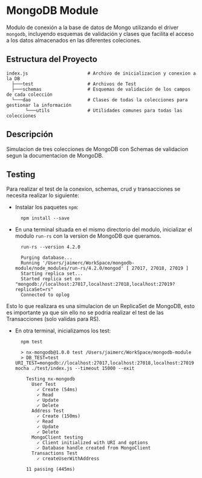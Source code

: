 # MongoDB Module

Modulo de conexión a la base de datos de Mongo utilizando el driver `mongodb`, incluyendo esquemas de validación y clases que facilita el acceso a los datos almacenados en las diferentes coleciones.

## Estructura del Proyecto

    index.js                      # Archivo de inicializacion y conexion a la DB
      ├───test                    # Archivos de Test
      ├───schemas                 # Esquemas de validación de los campos de cada colección
      └───dao                     # Clases de todas la colecciones para gestionar la información
           └───utils              # Utilidades comunes para todas las colecciones


## Descripción

Simulacion de tres colecciones de MongoDB con Schemas de validacion segun la documentacion de MongoDB.

## Testing

Para realizar el test de la conexion, schemas, crud y transacciones se necesita realizar lo siguiente:

- Instalar los paquetes `npm`:

        npm install --save

- En una terminal situada en el mismo directorio del modulo, inicializar el modulo `run-rs` con la version de MongoDB que queramos.

        run-rs --version 4.2.0
        
        Purging database...
        Running '/Users/jaimerc/WorkSpace/mongodb-module/node_modules/run-rs/4.2.0/mongod' [ 27017, 27018, 27019 ]
        Starting replica set...
        Started replica set on "mongodb://localhost:27017,localhost:27018,localhost:27019?replicaSet=rs"
        Connected to oplog
    
Esto lo que realizara es una simulacion de un ReplicaSet de MongoDB, esto es importante ya que sin ello no se podria realizar el test de las Transacciones (solo validas para RS).

- En otra terminal, inicializamos los test:

        npm test
    
        > nx-mongodb@1.0.0 test /Users/jaimerc/WorkSpace/mongodb-module
        > DB_TEST=test URI_TEST=mongodb://localhost:27017,localhost:27018,localhost:27019 mocha ./test/index.js --timeout 15000 --exit
        
          Testing nx-mongodb
            User Test
              ✓ Create (54ms)
              ✓ Read
              ✓ Update
              ✓ Delete
            Address Test
              ✓ Create (150ms)
              ✓ Read
              ✓ Update
              ✓ Delete
            MongoClient testing
              ✓ Client initialized with URI and options
              ✓ Database handle created from MongoClient
            Transactions Test
              ✓ createUserWithAddress
        
          11 passing (445ms)

    
